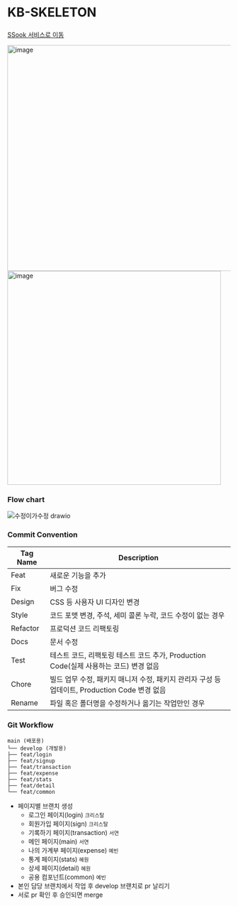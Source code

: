 # KB-SKELETON
### 
[SSook 서비스로 이동](https://kb-ssook.netlify.app/)

<img width="509" alt="image" src="https://github.com/user-attachments/assets/c91dfa96-0529-4307-9818-87598ad1e85b" />
<img width="482" alt="image" src="https://github.com/user-attachments/assets/2b3551d9-9177-43d3-bad0-2dff99105ae4" />


### Flow chart
![수정이가수정 drawio](https://github.com/user-attachments/assets/155c5756-7b15-4523-a909-4fe56bdf6e9c)

### Commit Convention
| Tag Name   | Description |
|------------|-------------|
| Feat       | 새로운 기능을 추가 |
| Fix        | 버그 수정 |
| Design     | CSS 등 사용자 UI 디자인 변경 |
| Style      | 코드 포맷 변경, 주석, 세미 콜론 누락, 코드 수정이 없는 경우 |
| Refactor   | 프로덕션 코드 리팩토링 |
| Docs       | 문서 수정 |
| Test       | 테스트 코드, 리팩토링 테스트 코드 추가, Production Code(실제 사용하는 코드) 변경 없음 |
| Chore      | 빌드 업무 수정, 패키지 매니저 수정, 패키지 관리자 구성 등 업데이트, Production Code 변경 없음 |
| Rename     | 파일 혹은 폴더명을 수정하거나 옮기는 작업만인 경우 |

### Git Workflow
```plaintext
main (배포용)
└── develop (개발용)
├── feat/login
├── feat/signup
├── feat/transaction
├── feat/expense
├── feat/stats
├── feat/detail
└── feat/common
```
- 페이지별 브랜치 생성
    - 로그인 페이지(login) `크리스탈`
    - 회원가입 페이지(sign) `크리스탈`
    - 기록하기 페이지(transaction) `서연`
    - 메인 페이지(main) `서연`
    - 나의 가계부 페이지(expense) `예빈`
    - 통계 페이지(stats) `혜원`
    - 상세 페이지(detail) `혜원`
    - 공용 컴포넌트(common) `예빈`
- 본인 담당 브랜치에서 작업 후 develop 브랜치로 pr 날리기
- 서로 pr 확인 후 승인되면 merge
